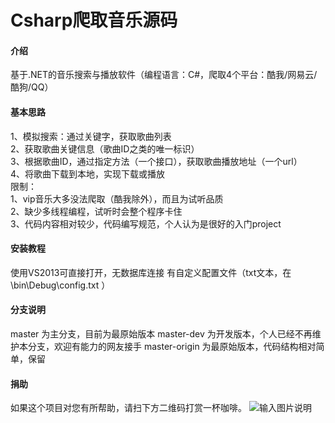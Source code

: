 # Csharp爬取音乐源码

#### 介绍
基于.NET的音乐搜索与播放软件（编程语言：C#，爬取4个平台：酷我/网易云/酷狗/QQ）


#### 基本思路
1、模拟搜索：通过关键字，获取歌曲列表<br />
2、获取歌曲关键信息（歌曲ID之类的唯一标识）<br />
3、根据歌曲ID，通过指定方法（一个接口），获取歌曲播放地址（一个url）<br />
4、将歌曲下载到本地，实现下载或播放<br />
限制：<br />
1、vip音乐大多没法爬取（酷我除外），而且为试听品质<br />
2、缺少多线程编程，试听时会整个程序卡住<br />
3、代码内容相对较少，代码编写规范，个人认为是很好的入门project


#### 安装教程
使用VS2013可直接打开，无数据库连接
有自定义配置文件（txt文本，在 \bin\Debug\config.txt ）


#### 分支说明
master 为主分支，目前为最原始版本
master-dev 为开发版本，个人已经不再维护本分支，欢迎有能力的网友接手
master-origin 为最原始版本，代码结构相对简单，保留


#### 捐助
如果这个项目对您有所帮助，请扫下方二维码打赏一杯咖啡。
![输入图片说明](https://images.gitee.com/uploads/images/2020/1005/195155_1a739694_5684918.png "芦荟柚子茶.png")
